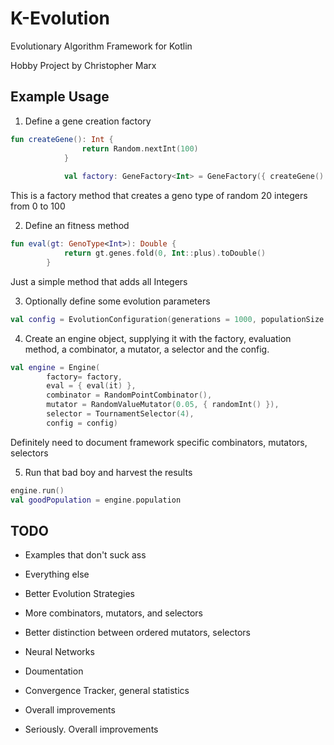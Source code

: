 # K-Evolution

Evolutionary Algorithm Framework for Kotlin

Hobby Project by Christopher Marx

## Example Usage

1. Define a gene creation factory 
```kotlin
fun createGene(): Int {
                return Random.nextInt(100)
            }
            
            val factory: GeneFactory<Int> = GeneFactory({ createGene() }, 20)
```
This is a factory method that creates a geno type of random 20 integers from 0 to 100

2. Define an fitness method

```kotlin
fun eval(gt: GenoType<Int>): Double {
            return gt.genes.fold(0, Int::plus).toDouble()
        }
```
Just a simple method that adds all Integers

3. Optionally define some evolution parameters

```kotlin
val config = EvolutionConfiguration(generations = 1000, populationSize = 200)
```

4. Create an engine object, supplying it with the factory, evaluation method, a combinator, a mutator, a selector and the config.

```kotlin
val engine = Engine(
        factory= factory, 
        eval = { eval(it) },
        combinator = RandomPointCombinator(),
        mutator = RandomValueMutator(0.05, { randomInt() }),
        selector = TournamentSelector(4),
        config = config)
```
Definitely need to document framework specific combinators, mutators, selectors

5. Run that bad boy and harvest the results 

```kotlin
engine.run()
val goodPopulation = engine.population
```





## TODO
+ Examples that don't suck ass 

+ Everything else

+ Better Evolution Strategies

+ More combinators, mutators, and selectors

+ Better distinction between ordered mutators, selectors

+ Neural Networks

+ Doumentation

+ Convergence Tracker, general statistics

+ Overall improvements

+ Seriously. Overall improvements